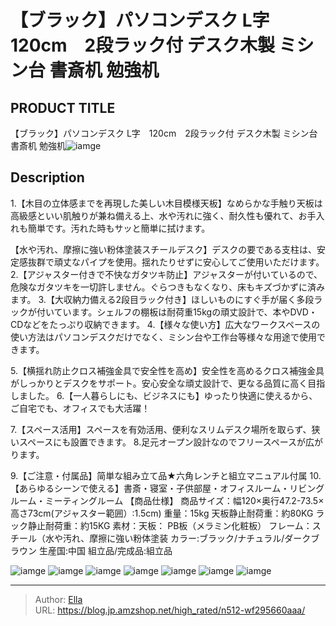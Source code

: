 # 【ブラック】パソコンデスク L字　120cm　2段ラック付 デスク木製 ミシン台 書斎机  勉強机


## PRODUCT TITLE 

【ブラック】パソコンデスク L字　120cm　2段ラック付 デスク木製 ミシン台 書斎机  勉強机![iamge](https://b2bfiles1.gigab2b.cn/image/wkseller/301/20221028_ded4d80955ba1abf7391c69fae501bd8.jpg)

## Description

1.【木目の立体感までを再現した美しい木目模様天板】なめらかな手触り天板は高級感といい肌触りが兼ね備える上、水や汚れに強く、耐久性も優れて、お手入れも簡単です。汚れた時もサッと簡単に拭けます。

【水や汚れ、摩擦に強い粉体塗装スチールデスク】デスクの要である支柱は、安定感抜群で頑丈なパイプを使用。揺れたりせずに安心してご使用いただけます。
2.【アジャスター付きで不快なガタツキ防止】アジャスターが付いているので、危険なガタツキを一切許しません。ぐらつきもなくなり、床もキズづかずに済みます。
3.【大収納力備える2段目ラック付き】ほしいものにすぐ手が届く多段ラックが付いています。シェルフの棚板は耐荷重15kgの頑丈設計で、本やDVD・CDなどをたっぷり収納できます。
4.【様々な使い方】広大なワークスペースの使い方法はパソコンデスクだけでなく、ミシン台や工作台等様々な用途で使用できます。
 
5.【横揺れ防止クロス補強金具で安全性を高め】安全性を高めるクロス補強金具がしっかりとデスクをサポート。安心安全な頑丈設計で、更なる品質に高く目指しました。
6.【一人暮らしにも、ビジネスにも】ゆったり快適に使えるから、ご自宅でも、オフィスでも大活躍！
 
7.【スペース活用】スペースを有効活用、便利なスリムデスク場所を取らず、狭いスペースにも設置できます。
8.足元オープン設計なのでフリースペースが広がります。
 
9.【ご注意・付属品】简単な組み立て品★六角レンチと組立マニュアル付属
10.【あらゆるシーンで使える】書斎・寝室・子供部屋・オフィスルーム・リビングルーム・ミーティングルーム
【商品仕様】
商品サイズ：幅120×奥行47.2-73.5×高さ73cm(アジャスター範囲）:1.5cm)
重量：15kg    天板静止耐荷重：約80KG  ラック静止耐荷重：約15KG
素材：天板： PB板（メラミン化粧板） フレーム：スチール（水や汚れ、摩擦に強い粉体塗装
カラー:ブラック/ナチュラル/ダークブラウン
生産国:中国
組立品/完成品:組立品


![iamge](https://b2bfiles1.gigab2b.cn/image/wkseller/301/WF194931/20200825_380eedc92de93d8c1d31b27297005d62.jpg)
![iamge](https://b2bfiles1.gigab2b.cn/image/wkseller/301/WF194931/20200825_9c20c210b594b0e127edd4694cb5b6ab.jpg)
![iamge](https://b2bfiles1.gigab2b.cn/image/wkseller/301/WF194931/20200825_a19350765eaf1f97174d0c7af93fe470.jpg)
![iamge](https://b2bfiles1.gigab2b.cn/image/wkseller/301/WF194931/20200825_b20bb96d8037c909cba15831d6b57ca0.jpg)
![iamge](https://b2bfiles1.gigab2b.cn/image/wkseller/301/WF194931/20200825_e112c5250bb4e6ea7f0005d07eaa8505.jpg)
![iamge](https://b2bfiles1.gigab2b.cn/image/wkseller/301/WF194931/20200825_fa2f6ffcc0bf53996a89bed33fa3d5cc.jpg)
![iamge](https://b2bfiles1.gigab2b.cn/image/wkseller/301/WF194931/20200825_2051f0c43632cae4a3b1960f5fb7ce49.jpg)


---

> Author: [Ella](https://blog.jp.amzshop.net/)  
> URL: https://blog.jp.amzshop.net/high_rated/n512-wf295660aaa/  

